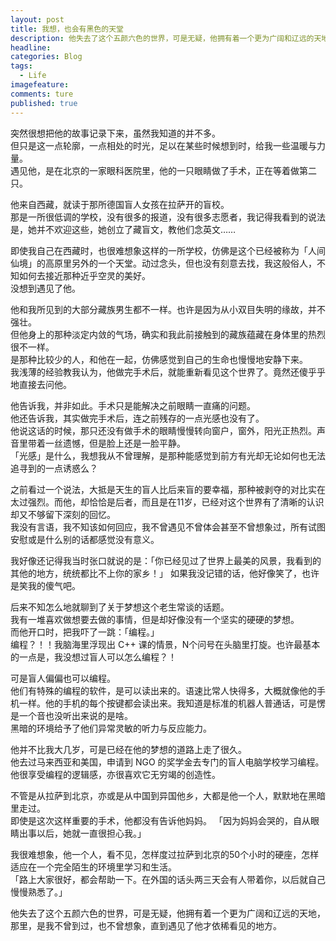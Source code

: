 ```yaml
---
layout: post
title: 我想，也会有黑色的天堂
description: 他失去了这个五颜六色的世界，可是无疑，他拥有着一个更为广阔和辽远的天地，那里，是我不曾到过，也不曾想象，直到遇见了他才依稀看见的地方。  
headline: 
categories: Blog
tags: 
  - Life
imagefeature: 
comments: ture
published: true
---
```



突然很想把他的故事记录下来，虽然我知道的并不多。  
但只是这一点轮廓，一点相处的时光，足以在某些时候想到时，给我一些温暖与力量。  
遇见他，是在北京的一家眼科医院里，他的一只眼睛做了手术，正在等着做第二只。  

他来自西藏，就读于那所德国盲人女孩在拉萨开的盲校。  
那是一所很低调的学校，没有很多的报道，没有很多志愿者，我记得我看到的说法是，她并不欢迎这些，她创立了藏盲文，教他们念英文……  

即使我自己在西藏时，也很难想象这样的一所学校，仿佛是这个已经被称为「人间仙境」的高原里另外的一个天堂。动过念头，但也没有刻意去找，我这般俗人，不知如何去接近那种近乎空灵的美好。  
没想到遇见了他。  

他和我所见到的大部分藏族男生都不一样。也许是因为从小双目失明的缘故，并不强壮。  
但他身上的那种淡定内敛的气场，确实和我此前接触到的藏族蕴藏在身体里的热烈很不一样。  
是那种比较少的人，和他在一起，仿佛感觉到自己的生命也慢慢地安静下来。  
我浅薄的经验教我认为，他做完手术后，就能重新看见这个世界了。竟然还傻乎乎地直接去问他。  

他告诉我，并非如此。手术只是能解决之前眼睛一直痛的问题。  
他还告诉我，其实做完手术后，连之前残存的一点光感也没有了。  
他说这话的时候，那只还没有做手术的眼睛慢慢转向窗户，窗外，阳光正热烈。声音里带着一丝遗憾，但是脸上还是一脸平静。  
「光感」是什么，我想我从不曾理解，是那种能感觉到前方有光却无论如何也无法追寻到的一点诱惑么？  

之前看过一个说法，大抵是天生的盲人比后来盲的要幸福，那种被剥夺的对比实在太过强烈。而他，却恰恰是后者，而且是在11岁，已经对这个世界有了清晰的认识却又不够留下深刻的回忆。  
我没有言语，我不知该如何回应，我不曾遇见不曾体会甚至不曾想象过，所有试图安慰或是什么别的话都感觉没有意义。  

我好像还记得我当时张口就说的是：「你已经见过了世界上最美的风景，我看到的其他的地方，统统都比不上你的家乡！」
如果我没记错的话，他好像笑了，也许是笑我的傻气吧。  

后来不知怎么地就聊到了关于梦想这个老生常谈的话题。  
我有一堆喜欢做想要去做的事情，但是却好像没有一个坚实的硬硬的梦想。  
而他开口时，把我吓了一跳：「编程。」  
编程？！！我脑海里浮现出 C++ 课的情景，N个问号在头脑里打旋。也许最基本的一点是，我没想过盲人可以怎么编程？！  

可是盲人偏偏也可以编程。  
他们有特殊的编程的软件，是可以读出来的。语速比常人快得多，大概就像他的手机一样。他的手机的每个按键都会读出来。我知道是标准的机器人普通话，可是愣是一个音也没听出来说的是啥。  
黑暗的环境给予了他们异常灵敏的听力与反应能力。  

他并不比我大几岁，可是已经在他的梦想的道路上走了很久。  
他去过马来西亚和美国，申请到 NGO 的奖学金去专门的盲人电脑学校学习编程。  
他很享受编程的逻辑感，亦很喜欢它无穷竭的创造性。
  
不管是从拉萨到北京，亦或是从中国到异国他乡，大都是他一个人，默默地在黑暗里走过。  
即使是这次这样重要的手术，他都没有告诉他妈妈。
「因为妈妈会哭的，自从眼睛出事以后，她就一直很担心我。」  

我很难想象，他一个人，看不见，怎样度过拉萨到北京的50个小时的硬座，怎样适应在一个完全陌生的环境里学习和生活。  
「路上大家很好，都会帮助一下。在外国的话头两三天会有人带着你，以后就自己慢慢熟悉了。」   

他失去了这个五颜六色的世界，可是无疑，他拥有着一个更为广阔和辽远的天地，那里，是我不曾到过，也不曾想象，直到遇见了他才依稀看见的地方。  